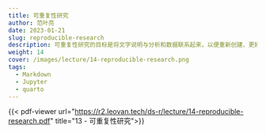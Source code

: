 ```yaml
---
title: 可重复性研究
author: 范叶亮
date: 2023-01-21
slug: reproducible-research
description: 可重复性研究的目标是将文字说明与分析和数据联系起来，以便重新创建、更好地理解和验证逻辑。
weight: 14
cover: /images/lecture/14-reproducible-research.png
tags:
  - Markdown
  - Jupyter
  - quarto
---
```


{{< pdf-viewer url="https://r2.leovan.tech/ds-r/lecture/14-reproducible-research.pdf" title="13 - 可重复性研究">}}
